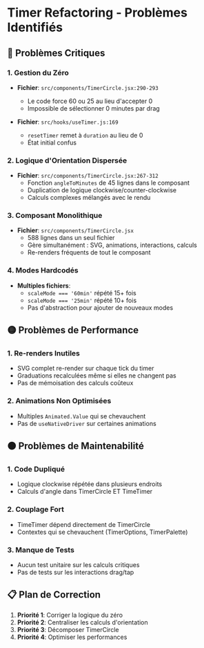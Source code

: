 # Timer Refactoring - Problèmes Identifiés

## 🔴 Problèmes Critiques

### 1. Gestion du Zéro
- **Fichier**: `src/components/TimerCircle.jsx:290-293`
  - Le code force 60 ou 25 au lieu d'accepter 0
  - Impossible de sélectionner 0 minutes par drag

- **Fichier**: `src/hooks/useTimer.js:169`
  - `resetTimer` remet à `duration` au lieu de 0
  - État initial confus

### 2. Logique d'Orientation Dispersée
- **Fichier**: `src/components/TimerCircle.jsx:267-312`
  - Fonction `angleToMinutes` de 45 lignes dans le composant
  - Duplication de logique clockwise/counter-clockwise
  - Calculs complexes mélangés avec le rendu

### 3. Composant Monolithique
- **Fichier**: `src/components/TimerCircle.jsx`
  - 588 lignes dans un seul fichier
  - Gère simultanément : SVG, animations, interactions, calculs
  - Re-renders fréquents de tout le composant

### 4. Modes Hardcodés
- **Multiples fichiers**:
  - `scaleMode === '60min'` répété 15+ fois
  - `scaleMode === '25min'` répété 10+ fois
  - Pas d'abstraction pour ajouter de nouveaux modes

## 🟡 Problèmes de Performance

### 1. Re-renders Inutiles
- SVG complet re-render sur chaque tick du timer
- Graduations recalculées même si elles ne changent pas
- Pas de mémoisation des calculs coûteux

### 2. Animations Non Optimisées
- Multiples `Animated.Value` qui se chevauchent
- Pas de `useNativeDriver` sur certaines animations

## 🟠 Problèmes de Maintenabilité

### 1. Code Dupliqué
- Logique clockwise répétée dans plusieurs endroits
- Calculs d'angle dans TimerCircle ET TimeTimer

### 2. Couplage Fort
- TimeTimer dépend directement de TimerCircle
- Contextes qui se chevauchent (TimerOptions, TimerPalette)

### 3. Manque de Tests
- Aucun test unitaire sur les calculs critiques
- Pas de tests sur les interactions drag/tap

## 📋 Plan de Correction

1. **Priorité 1**: Corriger la logique du zéro
2. **Priorité 2**: Centraliser les calculs d'orientation
3. **Priorité 3**: Décomposer TimerCircle
4. **Priorité 4**: Optimiser les performances
